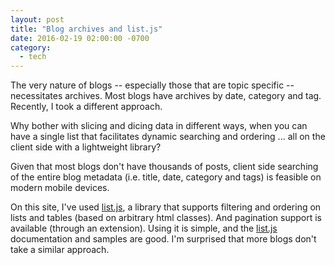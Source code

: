 ```yaml
---
layout: post
title: "Blog archives and list.js"
date: 2016-02-19 02:00:00 -0700
category:
  - tech
---
```


The very nature of blogs -- especially those that are topic specific --
necessitates archives. Most blogs have archives by date, category and tag.
Recently, I took a different approach.

Why bother with slicing and dicing data in different ways, when
you can have a single list that facilitates dynamic searching and ordering
... all on the client side with a lightweight library?

Given that most blogs don't have thousands of posts, client side searching
of the entire blog metadata (i.e. title, date, category and tags) is feasible
on modern mobile devices.

On this site, I've used [list.js][js], a library that supports filtering and
ordering on lists and tables (based on arbitrary html classes). And pagination
support is available (through an extension). Using it is simple, and the
[list.js][js] documentation and samples are good. I'm surprised that more
blogs don't take a similar approach.


[js]: http://www.listjs.com
